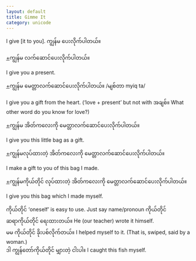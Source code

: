 ```yaml
---
layout: default
title: Gimme It
category: unicode
---
```


<p>I give [it to you]. <span class='mm3'>ကျွန်မ ပေးလိုက်ပါတယ်။</span></p>

<p class='hide-trigger'><a href="#">+</a><span class='mm3'>ကျွန်မ လက်ဆောင်ပေးလိုက်ပါတယ်။</span></p>
<p class='hide-this'>I give you a present.</p>

<p class='hide-trigger'><a href="#">+</a><span class='mm3'>ကျွန်မ မေတ္တာလက်ဆောင်ပေးလိုက်ပါတယ်။ </span>/<span class='mm3'>မျစ်တာ </span>myiq ta/</p>
<p class='hide-this'>I give you a gift from the heart. (‘love + present’ but not with<span class='mm3'> အချစ်။ </span>What other word do you know for love?)</p>

<p class='hide-trigger'><a href="#">+</a><span class='mm3'>ကျွန်မ အိတ်ကလေးကို မေတ္တာလက်ဆောင်ပေးလိုက်ပါတယ်။</span></p>
<p class='hide-this'>I give you this little bag as a gift.</p>

<p class='hide-trigger'><a href="#">+</a><span class='mm3'>ကျွန်မလုပ်ထားတဲ့ အိတ်ကလေးကို မေတ္တာလက်ဆောင်ပေးလိုက်ပါတယ်။</span></p>
<p class='hide-this'>I make a gift to you of this bag I made.</p>

<p class='hide-trigger'><a href="#">+</a><span class='mm3'>ကျွန်မကိုယ်တိုင် လုပ်ထားတဲ့ အိတ်ကလေးကို မေတ္တာလက်ဆောင်ပေးလိုက်ပါတယ်။</span></p>
<p class='hide-this'>I give you this bag which I made myself.</p>

<p><span class='mm3'>ကိုယ်တိုင်</span> ‘oneself’ is easy to use. Just say name/pronoun <span class='mm3'>ကိုယ်တိုင်</span><br>
<span class='mm3'>ဆရာကိုယ်တိုင် ရေးထားတယ်။</span> He (our teacher) wrote it himself.<br>
<span class='mm3'>မမ ကိုယ်တိုင် ခိုးပစ်လိုက်တယ်။</span> I helped myself to it. (That is, swiped, said by a woman.)<br>
<span class='mm3'>ဒါ ကျွန်တော်ကိုယ်တိုင် မျှားတဲ့ ငါးပါ။</span> I caught this fish myself.</p>

